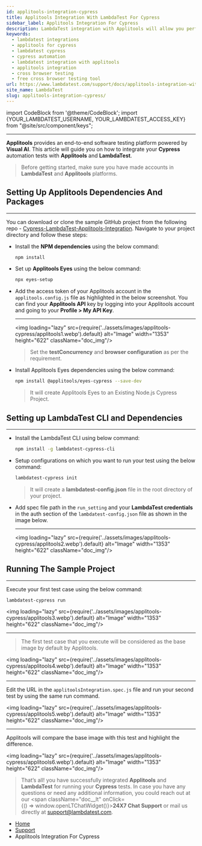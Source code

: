 ```yaml
---
id: applitools-integration-cypress
title: Applitools Integration With LambdaTest For Cypress
sidebar_label: Applitools Integration For Cypress
description: LambdaTest integration with Applitools will allow you perform automated cross browser testing on more than 2000 real browsers running on real operating systems, hosted on a cloud platform. You can execute your Cypress automation test scripts on LambdaTest directly from your Applitools instance.
keywords:
  - lambdatest integrations
  - applitools for cypress
  - lambdatest cypress
  - cypress automation
  - lambdatest integration with applitools
  - applitools integration
  - cross browser testing
  - free cross browser testing tool
url: https://www.lambdatest.com/support/docs/applitools-integration-with-lambdatest/
site_name: LambdaTest
slug: applitools-integration-cypress/
---
```


import CodeBlock from '@theme/CodeBlock';
import {YOUR_LAMBDATEST_USERNAME, YOUR_LAMBDATEST_ACCESS_KEY} from "@site/src/component/keys";

---

**Applitools** provides an end-to-end software testing platform powered by **Visual AI**. This article will guide you on how to integrate your **Cypress** automation tests with **Applitools** and **LambdaTest**.

> Before getting started, make sure you have made accounts in **LambdaTest** and **Applitools** platforms.

## Setting Up Applitools Dependencies And Packages

---

You can download or clone the sample GitHub project from the following repo - [Cypress-LambdaTest-Applitools-Integration](https://github.com/gaurav8760/Cypress-LambdaTest-Applitools-Integration). Navigate to your project directory and follow these steps:

- Install the **NPM dependencies** using the below command:

  ```bash
  npm install
  ```

- Set up **Applitools Eyes** using the below command:

  ```bash
  npx eyes-setup
  ```

- Add the access token of your Applitools account in the `applitools.config.js` file as highlighted in the below screenshot. You can find your **Applitools API** key by logging into your Applitools account and going to your **Profile > My API Key**.

  ***

  <img loading="lazy" src={require('../assets/images/applitools-cypress/applitools1.webp').default} alt="Image" width="1353" height="622" className="doc_img"/>

  > Set the **testConcurrency** and **browser configuration** as per the requirement.

- Install Applitools Eyes dependencies using the below command:

  ```bash
  npm install @applitools/eyes-cypress --save-dev
  ```

  > It will create Applitools Eyes to an Existing Node.js Cypress Project.

## Setting up LambdaTest CLI and Dependencies

---

- Install the LambdaTest CLI using below command:

  ```bash
  npm install -g lambdatest-cypress-cli
  ```

- Setup configurations on which you want to run your test using the below command:

  ```bash
  lambdatest-cypress init
  ```

  > It will create a **lambdatest-config.json** file in the root directory of your project.

- Add spec file path in the `run_setting` and your **LambdaTest credentials** in the auth section of the `lambdatest-config.json` file as shown in the image below.

  ***

  <img loading="lazy" src={require('../assets/images/applitools-cypress/applitools2.webp').default} alt="Image" width="1353" height="622" className="doc_img"/>

## Running The Sample Project

---

Execute your first test case using the below command:

```bash
lambdatest-cypress run
```

<img loading="lazy" src={require('../assets/images/applitools-cypress/applitools3.webp').default} alt="Image" width="1353" height="622" className="doc_img"/>

---

> The first test case that you execute will be considered as the base image by default by Applitools.

<img loading="lazy" src={require('../assets/images/applitools-cypress/applitools4.webp').default} alt="Image" width="1353" height="622" className="doc_img"/>

---

Edit the URL in the `applitoolsIntegration.spec.js` file and run your second test by using the same run command.

<img loading="lazy" src={require('../assets/images/applitools-cypress/applitools5.webp').default} alt="Image" width="1353" height="622" className="doc_img"/>

---

Applitools will compare the base image with this test and highlight the difference.

<img loading="lazy" src={require('../assets/images/applitools-cypress/applitools6.webp').default} alt="Image" width="1353" height="622" className="doc_img"/>

> That’s all! you have successfully integrated **Applitools** and **LambdaTest** for running your **Cypress** tests. In case you have any questions or need any additional information, you could reach out at our <span className="doc\_\_lt" onClick={() => window.openLTChatWidget()}>**24X7 Chat Support**</span> or mail us directly at support@lambdatest.com.

<nav aria-label="breadcrumbs">
  <ul className="breadcrumbs">
    <li className="breadcrumbs__item">
      <a className="breadcrumbs__link" target="_self" href="https://www.lambdatest.com">
        Home
      </a>
    </li>
    <li className="breadcrumbs__item">
      <a className="breadcrumbs__link" target="_self" href="https://www.lambdatest.com/support/docs/">
        Support
      </a>
    </li>
    <li className="breadcrumbs__item breadcrumbs__item--active">
      <span className="breadcrumbs__link">
       Applitools Integration For Cypress
      </span>
    </li>
  </ul>
</nav>
